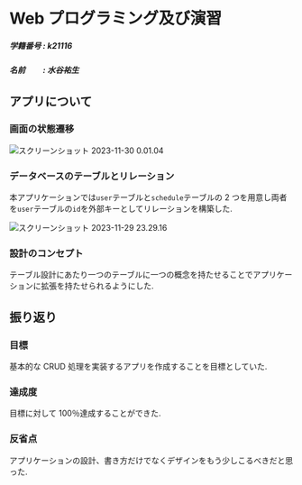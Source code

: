 # Web プログラミング及び演習

##### 学籍番号 : k21116

##### 名前　　 : 水谷祐生

## アプリについて

### 画面の状態遷移

![スクリーンショット 2023-11-30 0.01.04](https://hackmd.io/_uploads/ByeyIGAVH6.png)

### データベースのテーブルとリレーション

本アプリケーションでは`user`テーブルと`schedule`テーブルの 2 つを用意し両者を`user`テーブルの`id`を外部キーとしてリレーションを構築した.

![スクリーンショット 2023-11-29 23.29.16](https://hackmd.io/_uploads/HJ0T9a4Sp.png)

### 設計のコンセプト

テーブル設計にあたり一つのテーブルに一つの概念を持たせることでアプリケーションに拡張を持たせられるようにした.

## 振り返り

### 目標

基本的な CRUD 処理を実装するアプリを作成することを目標としていた.

### 達成度

目標に対して 100％達成することができた.

### 反省点

アプリケーションの設計、書き方だけでなくデザインをもう少しこるべきだと思った.
